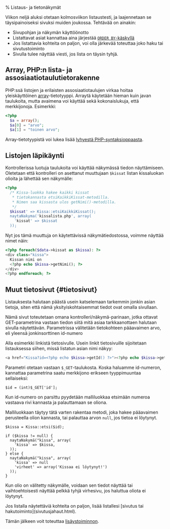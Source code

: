 % Listaus- ja tietonäkymät
<!-- order: 8 -->
<!-- tags: viikko4-php -->

Viikon neljä aluksi otetaan kolmosviikon listaustesti, ja laajennetaan se täysipainoiseksi
sivuksi muiden joukossa. Tehtävää on ainakin:

* Sivupohjan ja näkymän käyttöönotto
* Listattavat asiat kannattaa aina järjestää 
  [`ORDER BY`-käskyllä](http://www.postgresql.org/docs/9.2/static/queries-order.html)
* Jos listattavia kohteita on paljon, voi olla järkevää toteuttaa joko haku tai sivutustoiminto
* Sivulla tulee näyttää viesti, jos lista on täysin tyhjä.

## Array, PHP:n lista- ja assosiaatiotaulutietorakenne

PHP:ssä listojen ja erilaisten assosiaatiotaulujen virkaa hoitaa yleiskäyttöinen
[array](http://php.net/manual/en/language.types.array.php)-tietotyyppi.
Arraytä käytetään hieman kuin javan taulukoita, mutta avaimena voi käyttää sekä kokonaislukuja, että merkkijonoja. Esimerkki:

~~~php
<?php 
  $a = array();
  $a[0] = "arvo";
  $a[1] = "toinen arvo";
~~~

Array-tietotyypistä voi lukea lisää [lyhyestä PHP-syntaksioppaasta](syntaksiopas.html#array).

## Listojen läpikäynti

Kontrollerissa luotuja taulukoita voi käyttää 
näkymässä tiedon näyttämiseen. 
Oletetaan että kontrolleri on asettanut muuttujaan 
`$kissat` listan kissaluokan olioita
ja lähettää sen näkymälle:

~~~php
<?php
  /* Kissa-luokka hakee kaikki kissat 
   * tietokannasta etsiKaikkiKissat-metodilla.
   * Nimen saa kissasta ulos getNimi()-metodilla.
   */
  $kissat' => Kissa::etsiKaikkiKissat();
  naytaNakyma('kissalista.php', array(
    'kissat' => $kissat
  ));
~~~

Nyt jos tämä muuttuja on käytettävissä näkymätiedostossa, voimme näyttää nimet näin:

~~~php
<?php foreach($data->kissat as $kissa): ?>
<div class="kissa">
  Kissan nimi on
  <?php echo $kissa->getNimi(); ?>
</div>
<?php endforeach; ?>
~~~

## Muut tietosivut {#tietosivut}

Listauksesta halutaan päästä usein katselemaan tarkemmin jonkin asian tietoja, siten että nämä yksityiskohtaisemmat tiedot
ovat omalla sivullaan.

Nämä sivut toteutetaan omana kontrolleri/näkymä-parinaan,
jotka ottavat GET-parametrina vastaan tiedon
siitä mitä asiaa tarkkaanottaen halutaan sivulla näytettävän.
Parametrissa välitetään tietokohteen pääavaimen arvo,
eli yleensä jonkinsorttinen id-numero

Alla esimerkki linkistä tietosivulle. Usein linkit tietosivuille
sijoitetaan listauksessa siihen, missä listatun asian nimi näkyy:

~~~php
<a href="Kissa?id=<?php echo $kissa->getId() ?>"><?php echo $kissa->getNimi() ?></a>
~~~

Parametri otetaan vastaan `$_GET`-taulukosta.
Koska haluamme id-numeron, kannattaa parametrina saatu merkkijono erikseen tyyppimuuntaa sellaiseksi:


~~~inlinephp
$id = (int)$_GET['id'];
~~~

Kun id-numero on parsittu pyydetään malliluokkaa etsimään 
numeroa vastaava rivi kannasta ja palauttamaan se oliona.

Malliluokkaan täytyy tätä varten rakentaa 
metodi, joka hakee pääavaimen perusteella olion kannasta,
tai palauttaa arvon `null`, jos tietoa ei löytynyt.

~~~inlinephp
$kissa = Kissa::etsi($id);

if ($kissa != null) {
  naytaNakymä("kissa", array(
    'kissa' => $kissa,
  ));
} else {
  naytaNakymä("kissa", array(
    'kissa' => null
    'virheet' => array('Kissaa ei löytynyt!')
  ));
}
~~~

Kun olio on välitetty näkymälle, voidaan sen tiedot näyttää 
tai vaihtoehtoisesti näyttää pelkkä tyhjä virhesivu, jos
haluttua oliota ei löytynyt.

<next>
Jos listalla näytettäviä kohteita on paljon, lisää listallesi 
[sivutus tai hakutoiminto](sivutusjahaut.html).

Tämän jälkeen voit toteuttaa 
[lisäystoiminnon](mallit_lisays.html).
</next>
